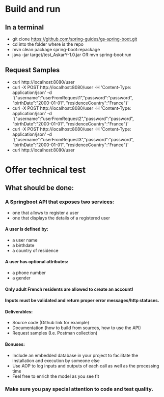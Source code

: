 # Build and run

## In a terminal
* git clone https://github.com/spring-guides/gs-spring-boot.git
* cd into the folder where is the repo
* mvn clean package spring-boot:repackage
* java -jar target/test_AskarY-1.0.jar OR mvn spring-boot:run


## Request Samples
* curl http://localhost:8080/user 
* curl -X POST http://localhost:8080/user -H 'Content-Type: application/json'  -d '{"username":"userFromRequest1","password":"password", "birthDate":"2000-01-01", "residenceCountry":"France"}'
* curl -X POST http://localhost:8080/user -H 'Content-Type: application/json'  -d '{"username":"userFromRequest2","password":"password", "birthDate":"2000-01-01", "residenceCountry":"France"}'
* curl -X POST http://localhost:8080/user -H 'Content-Type: application/json'  -d '{"username":"userFromRequest3","password":"password", "birthDate":"2000-01-01", "residenceCountry":"France"}'
* curl http://localhost:8080/user


# Offer technical test 

## What should be done:

### A Springboot API that exposes two services:
* one that allows to register a user
* one that displays the details of a registered user

#### A user is defined by:
* a user name
*  a birthdate
*  a country of residence

#### A user has optional attributes:
*  a phone number
*  a gender

#### Only adult French residents are allowed to create an account!
#### Inputs must be validated and return proper error messages/http statuses. 

#### Deliverables:
* Source code (Github link for example)
* Documentation (how to build from sources, how to use the API)
* Request samples (I.e. Postman collection)

#### Bonuses:
* Include an embedded database in your project to facilitate the installation and execution by someone else
* Use AOP to log inputs and outputs of each call as well as the processing time
* Feel free to enrich the model as you see fit

### Make sure you pay special attention to code and test quality.
